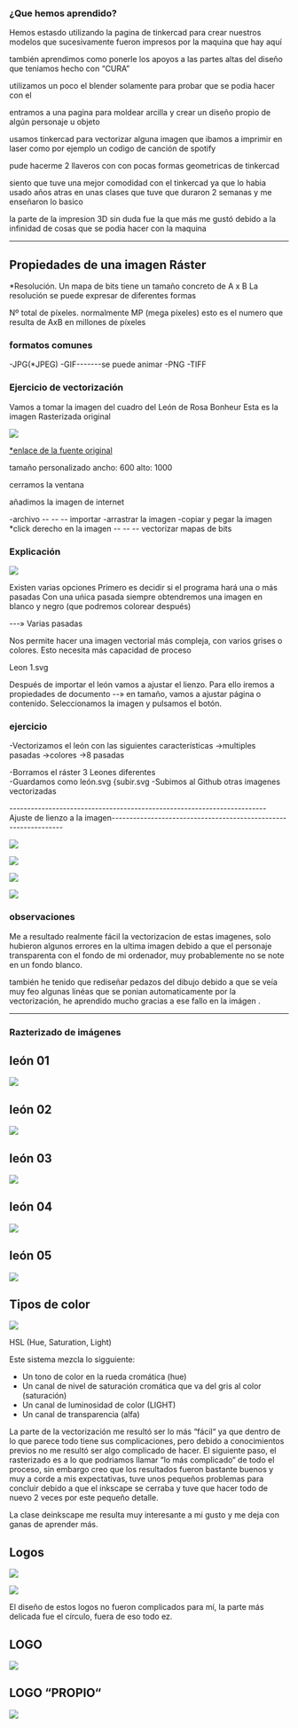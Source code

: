 ### ¿Que hemos aprendido?

Hemos estasdo utilizando la pagina de tinkercad para crear nuestros modelos que sucesivamente fueron impresos por la maquina que hay aquí

también aprendimos como ponerle los apoyos a las partes altas del diseño que teniamos hecho con “CURA”

utilizamos un poco el blender solamente para probar que se podia hacer con el

entramos a una pagina para moldear arcilla y crear un diseño propio de algún personaje u objeto

usamos tinkercad para vectorizar alguna imagen que ibamos a imprimir en laser como por ejemplo un codigo de canción de spotify

pude hacerme 2 llaveros con con pocas formas geometricas de tinkercad

siento que tuve una mejor comodidad con el tinkercad ya que lo habia usado años atras en unas clases que tuve que duraron 2 semanas y me enseñaron lo basico

la parte de la impresion 3D sin duda fue la que más me gustó debido a la infinidad de cosas que se podia hacer con la maquina

-------

## Propiedades de una imagen Ráster

*Resolución. Un mapa de bits tiene un tamaño concreto de A x B
La resolución se puede expresar de diferentes formas

Nº total de píxeles. normalmente MP (mega píxeles)
esto es el numero que resulta de AxB en millones de píxeles

### formatos comunes

-JPG(*JPEG)
-GIF-------se puede animar
-PNG
-TIFF


### Ejercicio de vectorización

Vamos a tomar la imagen del cuadro del León de Rosa Bonheur
Esta es la imagen Rasterizada original 

![](https://github.com/Samael696/arduino/blob/main/511fdaef-910d-4148-9091-b2d19acdc2b5_832.jpg?raw=true)

[*enlace de la fuente original](https://www.museodelprado.es/coleccion/obra-de-arte/el-cid/19984271-9cb6-476d-8655-f012e1fec1bf) 



tamaño personalizado
ancho: 600
alto: 1000

cerramos la ventana

añadimos la imagen de internet 

-archivo -- -- -- importar
-arrastrar la imagen
-copiar y pegar la imagen
*click derecho en la imagen -- -- -- vectorizar mapas de bits


### Explicación 

![](https://github.com/Samael696/arduino/blob/main/Captura%20de%20pantalla%20de%202021-10-20%2012-51-47.png?raw=true)



Existen varias opciones
Primero es decidir si el programa hará una o más pasadas
Con una uńica pasada siempre obtendremos una imagen en blanco y negro (que podremos colorear después)


---» Varias pasadas

Nos permite hacer una imagen vectorial más compleja, con varios grises o colores. Esto necesita más capacidad de proceso

Leon 1.svg

Después de importar el león vamos a ajustar el lienzo. Para ello iremos a propiedades de documento --» en tamaño, vamos a ajustar página o contenido.
Seleccionamos la imagen y pulsamos el botón.


### ejercicio

-Vectorizamos el león con las siguientes características
→multiples pasadas
→colores
→8 pasadas


-Borramos el ráster                                         3 Leones diferentes             
-Guardamos como león.svg                                                                    {subir.svg
-Subimos al Github                                          otras imagenes vectorizadas




------------------------------------------------------------------------Ajuste de lienzo a la imagen----------------------------------------------------------------





![](https://raw.githubusercontent.com/Samael696/arduino/d8f92cff1e7e7869f4ef5ee0a6153285835888b6/le%C3%B3n1.svg)





![](https://github.com/Samael696/arduino/blob/main/Captura%20de%20pantalla%20de%202021-10-20%2013-28-06.png?raw=true)




![](https://raw.githubusercontent.com/Samael696/arduino/8f71b52e3476cac509ac1cb5f262d0896b59f40e/le%C3%B3n.svg)




![](https://raw.githubusercontent.com/Samael696/arduino/186b7a697afacdd2fd1444fc29ad4c08af31089d/goku.svg)





### observaciones

Me a resultado realmente fácil la vectorizacion de estas imagenes, solo hubieron algunos errores en la ultima imagen debido a que el personaje transparenta con el fondo de mi ordenador, muy probablemente no se note en un fondo blanco.

también he tenido que rediseñar pedazos del dibujo debido a que se veía muy feo algunas linéas que se ponian automaticamente por la vectorización, he aprendido mucho gracias a ese fallo en la imágen .


-----------------------------------------------------------------------------------------------------------------------------------------------------------


### Razterizado de imágenes 

## león 01
![](https://github.com/Samael696/1er-trimestre/blob/main/le%C3%B3n01.png?raw=true)

## león 02

![](https://github.com/Samael696/1er-trimestre/blob/main/le%C3%B3n02.png?raw=true)

## león 03

![](https://github.com/Samael696/1er-trimestre/blob/main/le%C3%B3n03.png?raw=true)

## león 04

![](https://github.com/Samael696/1er-trimestre/blob/main/le%C3%B3n04.png?raw=true)

## león 05

![](https://github.com/Samael696/1er-trimestre/blob/main/le%C3%B3n05.png?raw=true)


## Tipos de color

![](https://github.com/Samael696/1er-trimestre/blob/main/Captura%20de%20pantalla%20de%202021-10-27%2010-26-22.png?raw=true)

HSL (Hue, Saturation, Light)

Este sistema mezcla lo sigguiente:

- Un tono de color en la rueda cromática (hue)
- Un canal de nivel de saturación cromática que va del gris al color (saturación)
- Un canal de luminosidad de color (LIGHT)
- Un canal de transparencia (alfa)


La parte de la vectorización me resultó ser lo más “fácil“ ya que dentro de lo que parece todo tiene sus complicaciones, pero debido a conocimientos previos no me resultó ser algo complicado de hacer.
El siguiente paso, el rasterizado  es a lo que podriamos llamar “lo más complicado“ de todo el proceso, sin embargo creo que los resultados fueron bastante buenos y muy a corde a mis expectativas, tuve unos pequeños problemas para concluir debido a que el inkscape se cerraba y tuve que hacer todo de nuevo 2 veces por este pequeño detalle.

La clase deinkscape me resulta muy interesante a mi gusto y me deja con ganas de aprender más.


## Logos

![](https://github.com/Samael696/1er-trimestre/blob/main/Captura%20de%20pantalla%20de%202021-10-27%2012-41-53.png?raw=true)

![](https://github.com/Samael696/1er-trimestre/blob/main/Captura%20de%20pantalla%20de%202021-10-27%2012-42-26.png?raw=true)


El diseño de estos logos no fueron complicados para mí, la parte más delicada fue el círculo, fuera de eso todo ez. 

## LOGO 
![](https://raw.githubusercontent.com/Samael696/1er-trimestre/1b08d70c0d44f0012a0eb90db02a715a55412a2c/Favor2.svg)

## LOGO “PROPIO“

![](https://github.com/Samael696/1er-trimestre/blob/main/Captura%20de%20pantalla%20de%202021-10-27%2014-05-24.png?raw=true)





